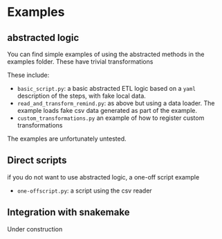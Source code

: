# Examples

## abstracted logic
You can find simple examples of using the abstracted methods in the examples folder. These have trivial transformations

These include:
- `basic_script.py`: a basic abstracted ETL logic based on a `yaml` description of the steps, with fake local data. 
- `read_and_transform_remind.py`: as above but using a data loader. The example loads fake csv data  generated as part of the example.
- `custom_transformations.py` an example of how to register custom transformations 


The examples are unfortunately untested.

## Direct scripts
if you do not want to use abstracted logic, a one-off script example 
- `one-offscript.py`: a script using the csv reader

## Integration with snakemake

Under construction